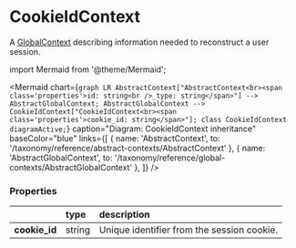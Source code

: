 # CookieIdContext

A [GlobalContext](/taxonomy/reference/global-contexts/overview.md) describing information needed to reconstruct a user session.

import Mermaid from '@theme/Mermaid';

<Mermaid chart={`
	graph LR
		AbstractContext["AbstractContext<br><span class='properties'>id: string<br />_type: string</span>"] --> AbstractGlobalContext;
    AbstractGlobalContext --> CookieIdContext["CookieIdContext<br><span class='properties'>cookie_id: string</span>"];
    class CookieIdContext diagramActive;
`} 
  caption="Diagram: CookieIdContext inheritance" 
  baseColor="blue" 
  links={[
    { name: 'AbstractContext', to: '/taxonomy/reference/abstract-contexts/AbstractContext' },
    { name: 'AbstractGlobalContext', to: '/taxonomy/reference/global-contexts/AbstractGlobalContext' },
  ]}
/>

### Properties
|                | type        | description
| :--            | :--         | :--           
| **cookie_id**  | string      | Unique identifier from the session cookie.
